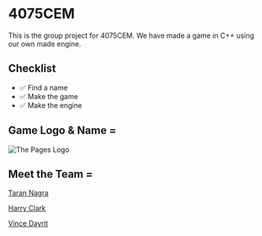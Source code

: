 # 4075CEM
This is the group project for 4075CEM. We have made a game in C++ using our own made engine. 

## Checklist
- ✅ Find a name
- ✅ Make the game 
- ✅ Make the engine

## Game Logo & Name = 
![The Pages Logo](https://github.coventry.ac.uk/storage/user/5829/files/9481b350-1389-4beb-b918-5f44309d3f0b)

## Meet the Team =

[Taran Nagra](https://github.coventry.ac.uk/nagrat) 

[Harry Clark](https://github.coventry.ac.uk/clarkh9) 

[Vince Dayrit](https://github.coventry.ac.uk/dayritv) 
